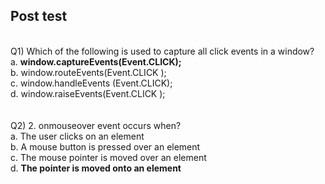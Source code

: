 ## Post test
<br>
Q1)  Which of the following is used to capture all click events in a window? <br>
a.  <b>window.captureEvents(Event.CLICK);</b> <br>
b. window.routeEvents(Event.CLICK ); <br>
c. window.handleEvents (Event.CLICK); <br>
d. window.raiseEvents(Event.CLICK ); <br>

<br>
<br>
Q2) 2.	onmouseover event occurs when? <br>
a.  The user clicks on an element<br>
b.  A mouse button is pressed over an element <br>
c.  The mouse pointer is moved over an element <br>
d.  <b>The pointer is moved onto an element </b> <br>



<br>
<br>
